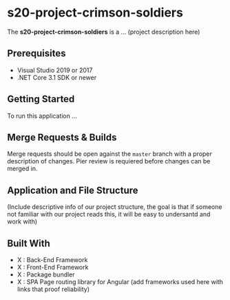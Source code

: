 # s20-project-crimson-soldiers
The **s20-project-crimson-soldiers** is a ... (project description here)

## Prerequisites

* Visual Studio 2019 or 2017
* .NET Core 3.1 SDK or newer

## Getting Started

To run this application ... 

## Merge Requests & Builds

Merge requests should be open against the `master` branch with a proper description of changes. Pier review is requiered before changes can be merged in.

## Application and File Structure

(Include descriptive info of our project structure, the goal is that if someone not familiar with our project reads this, it will be easy to undersantd and work with)

## Built With
- X : Back-End Framework
- X : Front-End Framework
- X : Package bundler
- X : SPA Page routing library for Angular
(add frameworks used here with links that proof reliability)
